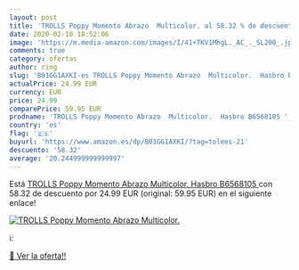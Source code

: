 ```yaml
---
layout: post
title: 'TROLLS Poppy Momento Abrazo  Multicolor. al 58.32 % de descuento'
date: 2020-02-10 18:52:06
image: 'https://m.media-amazon.com/images/I/41+TKV1MhgL._AC_._SL200_.jpg'
comments: true
category: ofertas
author: ring
slug: 'B01GG1AXKI-es TROLLS Poppy Momento Abrazo  Multicolor.  Hasbro B6568105 '
actualPrice: 24.99 EUR
currency: EUR
price: 24.99
comparePrice: 59.95 EUR
prodname: 'TROLLS Poppy Momento Abrazo  Multicolor.  Hasbro B6568105 '
country: 'es'
flag: '🇪🇸'
buyurl: 'https://www.amazon.es/dp/B01GG1AXKI/?tag=tolees-21'
descuento: '58.32'
average: '20.244999999999997'
---
```


Está [TROLLS Poppy Momento Abrazo  Multicolor.  Hasbro B6568105 ](https://www.amazon.es/dp/B01GG1AXKI/?tag=tolees-21) con 58.32 de descuento por 24.99 EUR (original: 59.95 EUR) en el siguiente enlace!

[![TROLLS Poppy Momento Abrazo  Multicolor.](https://m.media-amazon.com/images/I/41+TKV1MhgL._AC_._SL200_.jpg)](https://www.amazon.es/dp/B01GG1AXKI/?tag=tolees-21)

ℹ️:


[🛒 Ver la oferta!!](https://www.amazon.es/dp/B01GG1AXKI/?tag=tolees-21)
